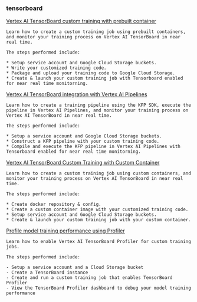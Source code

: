 
### tensorboard 


[Vertex AI TensorBoard custom training with prebuilt container](https://github.com/GoogleCloudPlatform/vertex-ai-samples/blob/main/notebooks/official/tensorboard/tensorboard_custom_training_with_prebuilt_container.ipynb)

```
Learn how to create a custom training job using prebuilt containers, and monitor your training process on Vertex AI TensorBoard in near real time.

The steps performed include:

* Setup service account and Google Cloud Storage buckets.
* Write your customized training code.
* Package and upload your training code to Google Cloud Storage.
* Create & launch your custom training job with Tensorboard enabled for near real time monitorning.

```


[Vertex AI TensorBoard integration with Vertex AI Pipelines](https://github.com/GoogleCloudPlatform/vertex-ai-samples/blob/main/notebooks/official/tensorboard/tensorboard_vertex_ai_pipelines_integration.ipynb)

```
Learn how to create a training pipeline using the KFP SDK, execute the pipeline in Vertex AI Pipelines, and monitor your training process on Vertex AI TensorBoard in near real time.

The steps performed include:

* Setup a service account and Google Cloud Storage buckets.
* Construct a KFP pipeline with your custom training code.
* Compile and execute the KFP pipeline in Vertex AI Pipelines with Tensorboard enabled for near real time monitorning.

```


[Vertex AI TensorBoard Custom Training with Custom Container](https://github.com/GoogleCloudPlatform/vertex-ai-samples/blob/main/notebooks/official/tensorboard/tensorboard_custom_training_with_custom_container.ipynb)

```
Learn how to create a custom training job using custom containers, and monitor your training process on Vertex AI TensorBoard in near real time.

The steps performed include:

* Create docker repository & config.
* Create a custom container image with your customized training code.
* Setup service account and Google Cloud Storage buckets.
* Create & launch your custom training job with your custom container.

```


[Profile model training performance using Profiler](https://github.com/GoogleCloudPlatform/vertex-ai-samples/blob/main/notebooks/official/tensorboard/tensorboard_profiler_custom_training.ipynb)

```
Learn how to enable Vertex AI TensorBoard Profiler for custom training jobs.

The steps performed include:

- Setup a service account and a Cloud Storage bucket
- Create a TensorBoard instance
- Create and run a custom training job that enables TensorBoard Profiler
- View the TensorBoard Profiler dashboard to debug your model training performance

```

